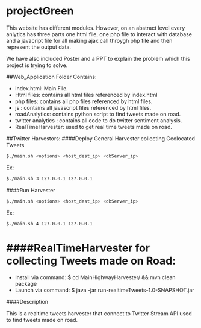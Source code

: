 # projectGreen
This website has different modules. However, on an abstract level every anlytics has three parts one html file, one php file to interact with
database and a javacript file for all making ajax call throygh php file and then represent the output data.

We have also included Poster and a PPT to explain the problem which this project is trying to solve.


##Web_Application Folder Contains:
- index.html: Main File.
- Html files: contains all html files referenced by index.html
- php files: contains all php files referenced by html files.
- js : contains all javascript files referenced by html files.
- roadAnalytics: contains python script to find tweets made on road.
- twitter analytics : contains all code to do twitter sentiment analysis.
- RealTimeHarvester: used to get real time tweets made on road.

##Twitter Harvestors:
####Deploy General Harvester collecting Geolocated Tweets 

```sh
$./main.sh <options> <host_dest_ip> <dbServer_ip>
```
Ex:

```sh
$./main.sh 3 127.0.0.1 127.0.0.1
```
####Run Harvester

```sh
$./main.sh <options> <host_dest_ip> <dbServer_ip>
```
Ex:

```sh
$./main.sh 4 127.0.0.1 127.0.0.1
```

####RealTimeHarvester for collecting Tweets made on Road:
======
- Install via command: $ cd MainHighwayHarvester/ && mvn clean package
- Launch via command: $ java -jar run-realtimeTweets-1.0-SNAPSHOT.jar
 
####Description

This is a realtime tweets harvester that connect to Twitter Stream API used to find tweets made on road. 
